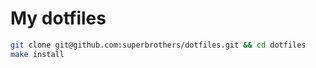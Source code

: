 # My dotfiles

```bash
git clone git@github.com:superbrothers/dotfiles.git && cd dotfiles
make install
```
